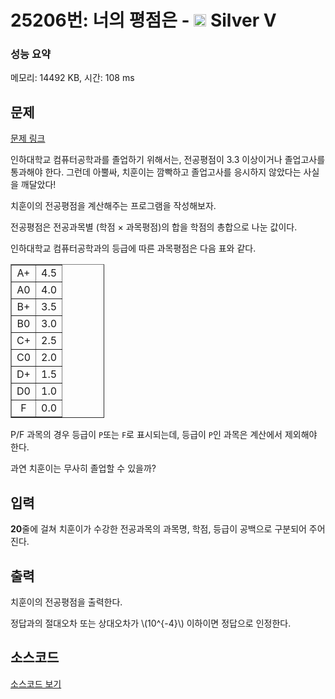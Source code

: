# 25206번: 너의 평점은 - <img src="https://static.solved.ac/tier_small/6.svg" style="height:20px" /> Silver V

<!-- performance -->
### 성능 요약
메모리: 14492 KB, 시간: 108 ms
<!-- end -->

## 문제

[문제 링크](https://boj.kr/25206)

<p>인하대학교 컴퓨터공학과를 졸업하기 위해서는, 전공평점이 3.3 이상이거나 졸업고사를 통과해야 한다. 그런데 아뿔싸, 치훈이는 깜빡하고 졸업고사를 응시하지 않았다는 사실을 깨달았다!</p>

<p>치훈이의 전공평점을 계산해주는 프로그램을 작성해보자.</p>

<p>전공평점은&nbsp;전공과목별 (학점&nbsp;× 과목평점)의 합을 학점의 총합으로 나눈 값이다.</p>

<p>인하대학교 컴퓨터공학과의 등급에 따른 과목평점은 다음 표와&nbsp;같다.</p>

<table border="1" cellpadding="1" cellspacing="1" class="table table-bordered" style="width: 150px;">
<tbody>
<tr>
<td style="text-align: center;">A+</td>
<td style="text-align: center;">4.5</td>
</tr>
<tr>
<td style="text-align: center;">A0</td>
<td style="text-align: center;">4.0</td>
</tr>
<tr>
<td style="text-align: center;">B+</td>
<td style="text-align: center;">3.5</td>
</tr>
<tr>
<td style="text-align: center;">B0</td>
<td style="text-align: center;">3.0</td>
</tr>
<tr>
<td style="text-align: center;">C+</td>
<td style="text-align: center;">2.5</td>
</tr>
<tr>
<td style="text-align: center;">C0</td>
<td style="text-align: center;">2.0</td>
</tr>
<tr>
<td style="text-align: center;">D+</td>
<td style="text-align: center;">1.5</td>
</tr>
<tr>
<td style="text-align: center;">D0</td>
<td style="text-align: center;">1.0</td>
</tr>
<tr>
<td style="text-align: center;">F</td>
<td style="text-align: center;">0.0</td>
</tr>
</tbody>
</table>

<p>P/F 과목의 경우 등급이 <code>P</code>또는 <code>F</code>로 표시되는데, 등급이 <code>P</code>인 과목은 계산에서 제외해야 한다.</p>

<p>과연 치훈이는 무사히 졸업할 수 있을까?</p>

## 입력

<p><strong>20</strong>줄에 걸쳐 치훈이가 수강한 전공과목의 과목명, 학점, 등급이 공백으로 구분되어 주어진다.</p>

## 출력

<p>치훈이의 전공평점을 출력한다.</p>

<p>정답과의 절대오차 또는 상대오차가 \(10^{-4}\) 이하이면 정답으로 인정한다.</p>

## 소스코드

[소스코드 보기](Main.java)